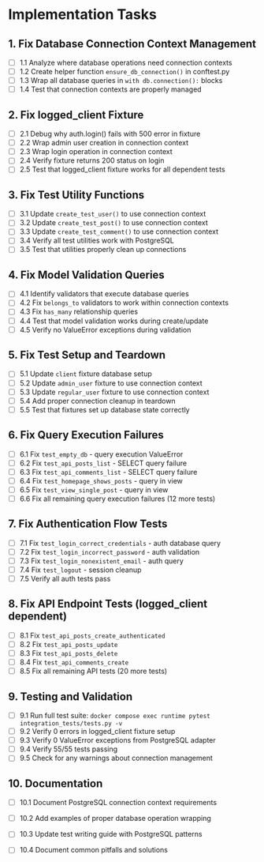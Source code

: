 # Implementation Tasks

## 1. Fix Database Connection Context Management
- [ ] 1.1 Analyze where database operations need connection contexts
- [ ] 1.2 Create helper function `ensure_db_connection()` in conftest.py
- [ ] 1.3 Wrap all database queries in `with db.connection():` blocks
- [ ] 1.4 Test that connection contexts are properly managed

## 2. Fix logged_client Fixture
- [ ] 2.1 Debug why auth.login() fails with 500 error in fixture
- [ ] 2.2 Wrap admin user creation in connection context
- [ ] 2.3 Wrap login operation in connection context
- [ ] 2.4 Verify fixture returns 200 status on login
- [ ] 2.5 Test that logged_client fixture works for all dependent tests

## 3. Fix Test Utility Functions
- [ ] 3.1 Update `create_test_user()` to use connection context
- [ ] 3.2 Update `create_test_post()` to use connection context
- [ ] 3.3 Update `create_test_comment()` to use connection context
- [ ] 3.4 Verify all test utilities work with PostgreSQL
- [ ] 3.5 Test that utilities properly clean up connections

## 4. Fix Model Validation Queries
- [ ] 4.1 Identify validators that execute database queries
- [ ] 4.2 Fix `belongs_to` validators to work within connection contexts
- [ ] 4.3 Fix `has_many` relationship queries
- [ ] 4.4 Test that model validation works during create/update
- [ ] 4.5 Verify no ValueError exceptions during validation

## 5. Fix Test Setup and Teardown
- [ ] 5.1 Update `client` fixture database setup
- [ ] 5.2 Update `admin_user` fixture to use connection context
- [ ] 5.3 Update `regular_user` fixture to use connection context
- [ ] 5.4 Add proper connection cleanup in teardown
- [ ] 5.5 Test that fixtures set up database state correctly

## 6. Fix Query Execution Failures
- [ ] 6.1 Fix `test_empty_db` - query execution ValueError
- [ ] 6.2 Fix `test_api_posts_list` - SELECT query failure
- [ ] 6.3 Fix `test_api_comments_list` - SELECT query failure
- [ ] 6.4 Fix `test_homepage_shows_posts` - query in view
- [ ] 6.5 Fix `test_view_single_post` - query in view
- [ ] 6.6 Fix all remaining query execution failures (12 more tests)

## 7. Fix Authentication Flow Tests
- [ ] 7.1 Fix `test_login_correct_credentials` - auth database query
- [ ] 7.2 Fix `test_login_incorrect_password` - auth validation
- [ ] 7.3 Fix `test_login_nonexistent_email` - auth query
- [ ] 7.4 Fix `test_logout` - session cleanup
- [ ] 7.5 Verify all auth tests pass

## 8. Fix API Endpoint Tests (logged_client dependent)
- [ ] 8.1 Fix `test_api_posts_create_authenticated`
- [ ] 8.2 Fix `test_api_posts_update`
- [ ] 8.3 Fix `test_api_posts_delete`
- [ ] 8.4 Fix `test_api_comments_create`
- [ ] 8.5 Fix all remaining API tests (20 more tests)

## 9. Testing and Validation
- [ ] 9.1 Run full test suite: `docker compose exec runtime pytest integration_tests/tests.py -v`
- [ ] 9.2 Verify 0 errors in logged_client fixture setup
- [ ] 9.3 Verify 0 ValueError exceptions from PostgreSQL adapter
- [ ] 9.4 Verify 55/55 tests passing
- [ ] 9.5 Check for any warnings about connection management

## 10. Documentation
- [ ] 10.1 Document PostgreSQL connection context requirements
- [ ] 10.2 Add examples of proper database operation wrapping
- [ ] 10.3 Update test writing guide with PostgreSQL patterns
- [ ] 10.4 Document common pitfalls and solutions

